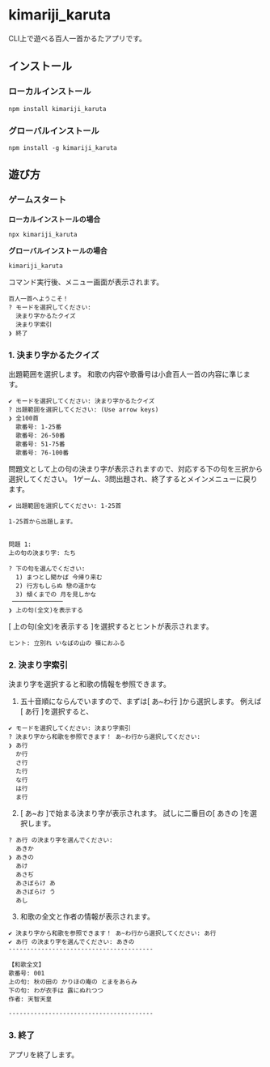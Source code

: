 # kimariji_karuta

CLI上で遊べる百人一首かるたアプリです。

## インストール
### ローカルインストール
```
npm install kimariji_karuta
```
### グローバルインストール
```
npm install -g kimariji_karuta
```

## 遊び方

### ゲームスタート
**ローカルインストールの場合**
```
npx kimariji_karuta
```
**グローバルインストールの場合**
```
kimariji_karuta
```

コマンド実行後、メニュー画面が表示されます。

```
百人一首へようこそ！
? モードを選択してください:
  決まり字かるたクイズ
  決まり字索引
❯ 終了
```

### 1. 決まり字かるたクイズ

出題範囲を選択します。
和歌の内容や歌番号は小倉百人一首の内容に準じます。
```
✔ モードを選択してください: 決まり字かるたクイズ
? 出題範囲を選択してください: (Use arrow keys)
❯ 全100首
  歌番号: 1-25番
  歌番号: 26-50番
  歌番号: 51-75番
  歌番号: 76-100番
```
問題文として上の句の決まり字が表示されますので、対応する下の句を三択から選択してください。
1ゲーム、3問出題され、終了するとメインメニューに戻ります。
```
✔ 出題範囲を選択してください: 1-25首

1-25首から出題します。


問題 1:
上の句の決まり字: たち

? 下の句を選んでください:
  1) まつとし聞かば 今帰り来む
  2) 行方もしらぬ 戀の道かな
  3) 傾くまでの 月を見しかな
 ──────────────
❯ 上の句(全文)を表示する
```
[ 上の句(全文)を表示する ]を選択するとヒントが表示されます。
```
ヒント: 立別れ いなばの山の 嶺におふる
```


### 2. 決まり字索引
決まり字を選択すると和歌の情報を参照できます。
1. 五十音順にならんでいますので、まずは[ あ~わ行 ]から選択します。
例えば[ あ行 ]を選択すると、
```
✔ モードを選択してください: 決まり字索引
? 決まり字から和歌を参照できます！ あ~わ行から選択してください:
❯ あ行
  か行
  さ行
  た行
  な行
  は行
  ま行
```
2. [ あ~お ]で始まる決まり字が表示されます。
試しに二番目の[ あきの ]を選択します。

```
? あ行 の決まり字を選んでください:
  あきか
❯ あきの
  あけ
  あさぢ
  あさぼらけ あ
  あさぼらけ う
  あし
```
3. 和歌の全文と作者の情報が表示されます。
```
✔ 決まり字から和歌を参照できます！ あ~わ行から選択してください: あ行
✔ あ行 の決まり字を選んでください: あきの
----------------------------------------

【和歌全文】
歌番号: 001
上の句: 秋の田の かりほの庵の とまをあらみ
下の句: わが衣手は 露にぬれつつ
作者: 天智天皇

----------------------------------------
```
### 3. 終了

アプリを終了します。
